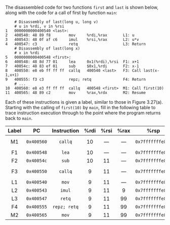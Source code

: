 The disassembled code for two functions `first` and `last` is shown below,
along with the code for a call of first by function `main`:
```Assembly
    # Disassembly of last(long u, long v)
    # u in %rdi, v in %rsi
1   0000000000400540 <last>:
2   400540: 48 89 f8        mov     %rdi,%rax       L1: u
3   400543: 48 0f af c6     imul    %rsi,%rax       L2: u*v
4   400547: c3              retq                    L3: Return
    # Disassembly of last(long x)
    # x in %rdi
5   0000000000400548 <first>:
6   400548: 48 8d 77 01     lea     0x1(%rdi),%rsi  F1: x+1
7   40054c: 48 83 ef 01     sub     $0x1,%rdi       F2: x-1
8   400550: e8 eb ff ff ff  callq   400540 <last>   F3: Call last(x-1,x+1)
9   400555: f3 c3           repz; retq              F4: Return
    # ...
10  400560: e8 e3 ff ff ff  callq   400548 <first>  M1: Call first(10)
11  400565: 48 89 c2        mov     %rax,%rdx       M2: Resume
```
Each of these instructions is given a label, similar to those in Figure
3.27(a). Starting with the calling of `first(10)` by `main`, fill in the
following table to trace instruction execution through to the point where the
program returns back to `main`.


| Label |     PC     |  Instruction | %rdi | %rsi | %rax |       %rsp       |    *%rsp   |      Description     |
|:-----:|:----------:|:------------:|:----:|:----:|:----:|:----------------:|:----------:|:--------------------:|
| M1    | `0x400560` | `callq`      |   10 |    — |    — | `0x7fffffffe820` |          — | Call `first(10)`     |
| F1    | `0x400548` | `lea`        |   10 |    — |    — | `0x7fffffffe818` | `0x400565` | `x+1`                |
| F2    | `0x40054c` | `sub`        |   10 |   11 |    — | `0x7fffffffe818` | `0x400565` | `x-1`                |
| F3    | `0x400550` | `callq`      |    9 |   11 |    — | `0x7fffffffe818` | `0x400565` | Call `last(x-1,x+1)` |
| L1    | `0x400540` | `mov`        |    9 |   11 |    — | `0x7fffffffe816` | `0x400555` | u                    |
| L2    | `0x400543` | `imul`       |    9 |   11 |    9 | `0x7fffffffe816` | `0x400555` | u*v                  |
| L3    | `0x400547` | `retq`       |    9 |   11 |   99 | `0x7fffffffe816` | `0x400555` | Return               |
| F4    | `0x400555` | `repz; retq` |    9 |   11 |   99 | `0x7fffffffe818` | `0x400565` | Return               |
| M2    | `0x400565` | `mov`        |    9 |   11 |   99 | `0x7fffffffe820` |          — | Resume               |

